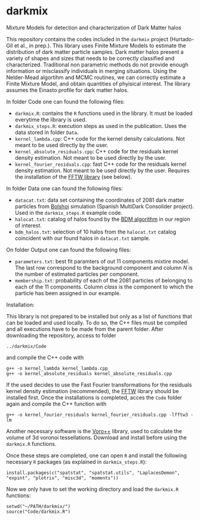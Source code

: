 # darkmix
Mixture Models for detection and characterization of Dark Matter halos

This repository contains the codes included in the `darkmix` project (Hurtado-Gil et al., in prep.). This library uses Finite Mixture Models to estimate the distribution of dark matter particle samples. Dark matter halos present a variety of shapes and sizes that needs to be correctly classified and characterized. Traditional non parametric methods do not provide enough information or misclassify individuals in merging situations. Using the Nelder-Mead algortihm and MCMC routines, we can correctly estimate a Finite Mixture Model, and obtain quantities of phyisical interest. The library assumes the Einasto profile for dark matter halos.

In folder Code one can found the following files:

- `darkmix.R`: contains the `R` functions used in the library. It must be loaded everytime the library is used.
- `darkmix_steps.R`: execution steps as used in the publication. Uses the data stored in folder `Data`.
- `kernel_lambda.cpp`: C++ code for the kernel density calculations. Not meant to be used directly by the user.
- `kernel_absolute_residuals.cpp`: C++ code for the residuals kernel density estimation. Not meant to be used directly by the user.
- `kernel_fourier_residuals.cpp`: fast C++ code for the residuals kernel density estimation. Not meant to be used directly by the user. Requires the installation of the [FFTW library](http://www.fftw.org/) (see below). 

In folder Data one can found the following files:

- `datacat.txt`: data set containing the coordinates of 2081 dark matter particles from [Bolshoi](https://www.cosmosim.org/cms/documentation/projects/multidark-bolshoi-project/) simulation (Spanish MultiDark Consolider project). Used in the `darkmix_steps.R` example code.
- `halocat.txt`: catalog of halos found by the [BDM algorithm](https://www.cosmosim.org/cms/documentation/database-structure/tables/bdm/) in our region of interest.
- `bdm_halos.txt`: selection of 10 halos from the `halocat.txt` catalog coincident with our found halos in `datacat.txt` sample.

On folder Output one can found the following files:

- `parameters.txt`: best fit paramters of out 11 components mixtire model. The last row correspond to the background component and column *N* is the number of estimated particles per component.
- `membership.txt`: probability of each of the 2081 particles of belonging to each of the 11 components. Column *class* is the component to which the particle has been assigned in our example.

Installation:

This library is not prepared to be installed but only as a list of functions that can be loaded and used locally. To do so, the C++ files must be compiled and all executions have to be made from the parent folder. After downloading the repository, access to folder

`../darkmix/Code`

and compile the C++ code with

```
g++ -o kernel_lambda kernel_lambda.cpp
g++ -o kernel_absolute_residuals kernel_absolute_residuals.cpp
```

If the used decides to use the Fast Fourier transformations for the residuals kernel density estimation (recommended), the [FFTW](http://www.fftw.org/) library should be installed first. Once the installations is completed, acces the `Code` folder again and compile the C++ function with

```
g++ -o kernel_fourier_residuals kernel_fourier_residuals.cpp -lfftw3 -lm
```

Another necessary software is the [Voro++](http://math.lbl.gov/voro++/) library, used to calculate the volume of 3d voronoi tessellations. Download and install before using the `darkmix.R` functions.

Once these steps are completed, one can open `R` and install the following necessary `R` packages (as explained in `darkmix_steps.R`):

```
install.packages(c("spatstat", "spatstat.utils", "LaplacesDemon", "expint", "plotrix", "misc3d", "moments"))
```

Now we only have to set the working directory and load the `darkmix.R` functions:

```	
setwd("~/PATH/darkmix/")
source("Code/darkmix.R")
```
